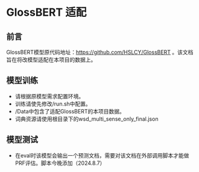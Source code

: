 # GlossBERT 适配

## 前言

GlossBERT模型原代码地址：https://github.com/HSLCY/GlossBERT 。该文档旨在将改模型适配在本项目的数据上。

## 模型训练

*  请根据原模型需求配置环境。
*  训练请使先修改/run.sh中配置。
*  /Data中包含了适配GlossBERT的本项目数据。
*  词典资源请使用根目录下的wsd_multi_sense_only_final.json


## 模型测试

*  在eval时该模型会输出一个预测文档，需要对该文档在外部调用脚本才能做PRF评估。脚本今晚添加（2024.8.7）
